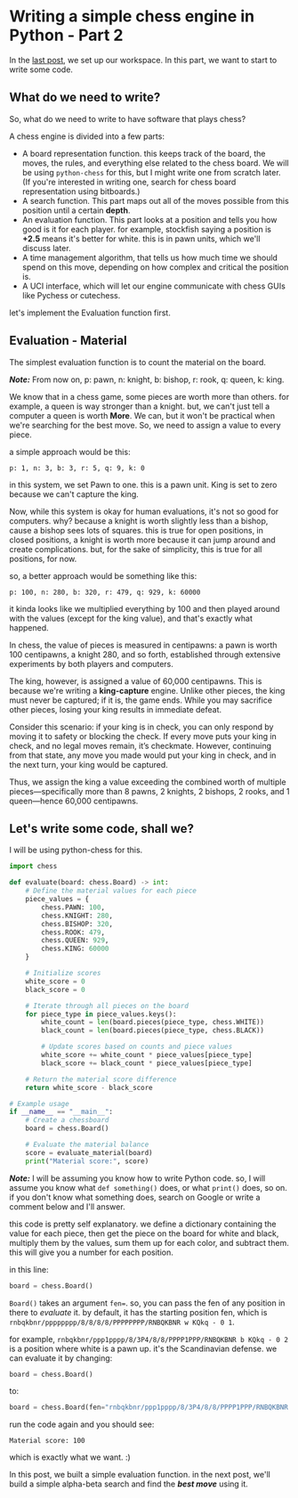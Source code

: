 # Writing a simple chess engine in Python - Part 2

In the [last post](https://aboly47.github.io/2024/09/15/simple-chess-engine-python-p1.html), we set up our workspace. In this part, we want to start to write some code.

## What do we need to write?

So, what do we need to write to have software that plays chess?

A chess engine is divided into a few parts:

* A board representation function. this keeps track of the board, the moves, the rules, and everything else related to the chess board. We will be using `python-chess` for this, but I might write one from scratch later. (If you're interested in writing one, search for chess board representation using bitboards.)
* A search function. This part maps out all of the moves possible from this position until a certain **depth**.
* An evaluation function. This part looks at a position and tells you how good is it for each player. for example, stockfish saying a position is **+2.5** means it's better for white. this is in pawn units, which we'll discuss later.
* A time management algorithm, that tells us how much time we should spend on this move, depending on how complex and critical the position is.
* A UCI interface, which will let our engine communicate with chess GUIs like Pychess or cutechess.

let's implement the Evaluation function first.

## Evaluation - Material

The simplest evaluation function is to count the material on the board.

***Note:*** From now on, p: pawn, n: knight, b: bishop, r: rook, q: queen, k: king.

We know that in a chess game, some pieces are worth more than others. for example, a queen is way stronger than a knight. but, we can't just tell a computer a queen is worth **More**. We can, but it won't be practical when we're searching for the best move. So, we need to assign a value to every piece.

a simple approach would be this:

`p: 1, n: 3, b: 3, r: 5, q: 9, k: 0`

in this system, we set Pawn to one. this is a pawn unit. King is set to zero because we can't capture the king.

Now, while this system is okay for human evaluations, it's not so good for computers. why? because a knight is worth slightly less than a bishop, cause a bishop sees lots of squares. this is true for open positions, in closed positions, a knight is worth more because it can jump around and create complications. but, for the sake of simplicity, this is true for all positions, for now.

so, a better approach would be something like this:

`p: 100, n: 280, b: 320, r: 479, q: 929, k: 60000`

it kinda looks like we multiplied everything by 100 and then played around with the values (except for the king value), and that's exactly what happened.

In chess, the value of pieces is measured in centipawns: a pawn is worth 100 centipawns, a knight 280, and so forth, established through extensive experiments by both players and computers.

The king, however, is assigned a value of 60,000 centipawns. This is because we're writing a **king-capture** engine. Unlike other pieces, the king must never be captured; if it is, the game ends. While you may sacrifice other pieces, losing your king results in immediate defeat.

Consider this scenario: if your king is in check, you can only respond by moving it to safety or blocking the check. If every move puts your king in check, and no legal moves remain, it’s checkmate. However, continuing from that state, any move you made would put your king in check, and in the next turn, your king would be captured.

Thus, we assign the king a value exceeding the combined worth of multiple pieces—specifically more than 8 pawns, 2 knights, 2 bishops, 2 rooks, and 1 queen—hence 60,000 centipawns.

## Let's write some code, shall we?

I will be using python-chess for this.

```python
import chess

def evaluate(board: chess.Board) -> int:
    # Define the material values for each piece
    piece_values = {
        chess.PAWN: 100,
        chess.KNIGHT: 280,
        chess.BISHOP: 320,
        chess.ROOK: 479,
        chess.QUEEN: 929,
        chess.KING: 60000
    }

    # Initialize scores
    white_score = 0
    black_score = 0

    # Iterate through all pieces on the board
    for piece_type in piece_values.keys():
        white_count = len(board.pieces(piece_type, chess.WHITE))
        black_count = len(board.pieces(piece_type, chess.BLACK))

        # Update scores based on counts and piece values
        white_score += white_count * piece_values[piece_type]
        black_score += black_count * piece_values[piece_type]

    # Return the material score difference
    return white_score - black_score

# Example usage
if __name__ == "__main__":
    # Create a chessboard
    board = chess.Board()

    # Evaluate the material balance
    score = evaluate_material(board)
    print("Material score:", score)
```

***Note:*** I will be assuming you know how to write Python code. so, I will assume you know what `def something()` does, or what `print()` does, so on. if you don't know what something does, search on Google or write a comment below and I'll answer.

this code is pretty self explanatory. we define a dictionary containing the value for each piece, then get the piece on the board for white and black, multiply them by the values, sum them up for each color, and subtract them. this will give you a number for each position.

in this line:

```python
board = chess.Board()
```

`Board()` takes an argument `fen=`. so, you can pass the fen of any position in there to *evaluate* it. by default, it has the starting position fen, which is `rnbqkbnr/pppppppp/8/8/8/8/PPPPPPPP/RNBQKBNR w KQkq - 0 1`.

for example, `rnbqkbnr/ppp1pppp/8/3P4/8/8/PPPP1PPP/RNBQKBNR b KQkq - 0 2` is a position where white is a pawn up. it's the Scandinavian defense. we can evaluate it by changing:

```python
board = chess.Board()
```

to:

```python
board = chess.Board(fen="rnbqkbnr/ppp1pppp/8/3P4/8/8/PPPP1PPP/RNBQKBNR b KQkq - 0 2")
```

run the code again and you should see:

```plaintext
Material score: 100
```

which is exactly what we want. :)

In this post, we built a simple evaluation function. in the next post, we'll build a simple alpha-beta search and find the ***best move*** using it.
